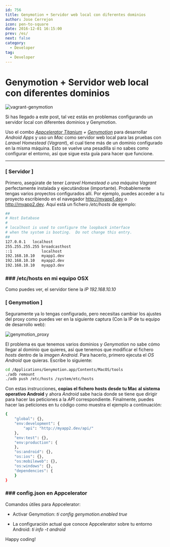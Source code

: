 ```yaml
---
id: 756
title: Genymotion + Servidor web local con diferentes dominios
author: Jose Cerrejon
icon: pen-to-square
date: 2016-12-01 16:15:00
prev: /es/
next: false
category:
  - Developer
tag:
  - Developer
---
```


# Genymotion + Servidor web local con diferentes dominios

![vagrant-genymotion](/images/2016/12/vagrant-genymotion.png)

Si has llegado a este post, tal vez estás en problemas configurando un servidor local con diferentes dominios y Genymotion.

Uso el combo *[Appcelerator Titanium](http://www.appcelerator.com/) + [Genymotion](https://www.genymotion.com/)* para desarrollar *Android Apps* y uso un  *Mac* como servidor web local para las pruebas con *Laravel Homestead* (*Vagrant*), el cual tiene más de un dominio configurado en la misma máquina. Esto se vuelve una pesadilla si no sabes como configurar el entorno, así que sigue esta guía para hacer que funcione.

- - -

### [ Servidor ]

Primero, asegúrate de tener *Laravel Homestead o una máquina Vagrant* perfectamente instalada y ejecutándose (importante). Probablemente tengas varios proyectos configurados allí. Por ejemplo, puedes acceder a tu proyecto escribiendo en el navegador http://myapp1.dev o  http://myapp2.dev. Aquí está un fichero */etc/hosts* de ejemplo:

```bash
##
# Host Database
#
# localhost is used to configure the loopback interface
# when the system is booting.  Do not change this entry.
##
127.0.0.1	localhost
255.255.255.255	broadcasthost
::1             localhost
192.168.10.10   myapp1.dev
192.168.10.10   myapp2.dev
192.168.10.10   myapp3.dev
```
### ### /etc/hosts en mi equipo OSX

Como puedes ver, el servidor tiene la *IP 192.168.10.10*

### [ Genymotion ]

Seguramente ya lo tengas configurado, pero necesitas cambiar los ajustes del proxy como puedes ver en la siguiente captura (Con la IP de tu equipo de desarrollo web):

![genymotion_proxy](/images/2016/12/genymotion_proxy.png)

El problema es que tenemos varios dominios y *Genymotion* no sabe cómo llegar al dominio que quieres, así que tenemos que modificar el fichero *hosts* dentro de la *imagen Android*. Para hacerlo, primero ejecuta el *OS Android* que quieras. Escribe lo siguiente:

```bash
cd /Applications/Genymotion.app/Contents/MacOS/tools
./adb remount
./adb push /etc/hosts /system/etc/hosts
```

Con estas instrucciones, **copias el fichero hosts desde tu Mac al sistema operativo Android** y ahora *Android* sabe hacia donde se tiene que dirigir para hacer las peticiones a la *API* correspondiente. Finalmente, puedes hacer las peticiones en tu código como muestra el ejemplo a continuación:

```bash
{
	"global": {},
	"env:development": {
        "api": "http://myapp2.dev/api/"
	},
	"env:test": {},
	"env:production": {
	},
	"os:android": {},
	"os:ios": {},
	"os:mobileweb": {},
	"os:windows": {},
	"dependencies": {
	}
}
```
### ### config.json en Appcelerator

Comandos útiles para Appcelerator:

* Activar Genymotion: *ti config genymotion.enabled true*

* La configuración actual que conoce Appcelerator sobre tu entorno Android: *ti info -t android*

Happy coding!